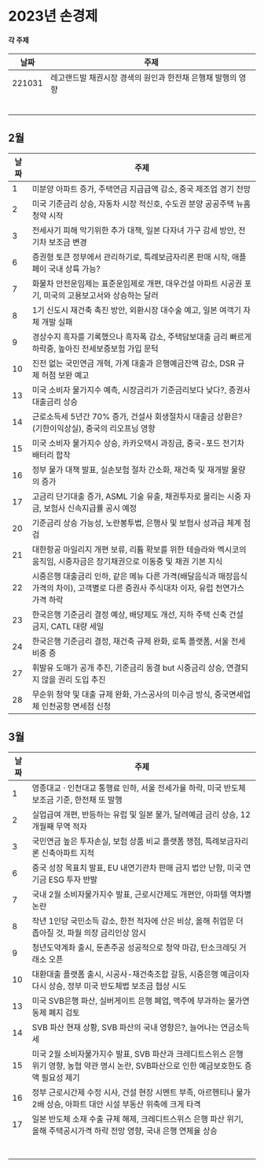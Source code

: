 # 2023년 손경제



#### 각 주제

| 날짜   | 주제                                                        |
| ------ | ----------------------------------------------------------- |
| 221031 | 레고랜드발 채권시장 경색의 원인과 한전채 은행채 발행의 영향 |
|        |                                                             |
|        |                                                             |
|        |                                                             |
|        |                                                             |
|        |                                                             |
|        |                                                             |



## 2월

| 날짜 | 주제                                                         |
| ---- | ------------------------------------------------------------ |
| 1    | 미분양 아파트 증가, 주택연금 지급급액 감소, 중국 제조업 경기 전망 |
| 2    | 미국 기준금리 상승, 자동차 시장 적신호,  수도권 분양 공공주택 뉴홈청약 시작 |
| 3    | 전세사기 피해 막기위한 추가 대책, 일본 다자녀 가구 감세 방안, 전기차 보조금 변경 |
| 6    | 증권형 토큰 정부에서 관리하기로, 특례보금자리론 판매 시작, 애플페이 국내 상륙 가능? |
| 7    | 화물차 안전운임제는 표준운임제로 개편, 대우건설 아파트 시공권 포기, 미국의 고용보고서와 상승하는 달러 |
| 8    | 1기 신도시 재건축 촉진 방안, 외환시장 대수술 예고, 일본 여객기 자체 개발 실패 |
| 9    | 경상수지 흑자를 기록했으나 흑자폭 감소, 주택담보대출 금리 빠르게 하락중, 높아진 전세보증보험 가입 문턱 |
| 10   | 진전 없는 국민연금 개혁, 가계 대출과 은행예금잔액 감소, DSR 규제 허점 보완 예고 |
| 13   | 미국 소비자 물가지수 예측, 시장금리가 기준금리보다 낮다?, 증권사 대출금리 상승 |
| 14   | 근로소득세 5년간 70% 증가, 건설사 회생절차시 대출금 상환은?(기한이익상실), 중국의 리오프닝 영향 |
| 15   | 미국 소비자 물가지수 상승, 카카오택시 과징금, 중국-포드 전기차 배터리 합작 |
| 16   | 정부 물가 대책 발표, 실손보험 절차 간소화, 재건축 및 재개발 물량의 증가 |
| 17   | 고금리 단기대출 증가, ASML 기술 유출, 채권투자로 몰리는 시중 자금, 보험사 신속지급률 공시 예정 |
| 20   | 기준금리 상승 가능성, 노란봉투법, 은행사 및 보험사 성과급 체계 점검 |
| 21   | 대한항공 마일리지 개편 보류, 리튬 확보를 위한 테슬라와 멕시코의 움직임, 시중자금은 장기채권으로 이동중 및 채권 기본 지식 |
| 22   | 시중은행 대출금리 인하, 같은 메뉴 다른 가격(배달음식과 매장음식 가격의 차이), 고객별로 다른 증권사 주식대차 이자, 유럽 천연가스 가격 하락 |
| 23   | 한국은행 기준금리 결정 예상, 배당제도 개선, 지하 주택 신축 건설 금지, CATL 대량 세일 |
| 24   | 한국은행 기준금리 결정, 재건축 규제 완화, 로톡 플랫폼, 서울 전세 비중 증 |
| 27   | 휘발유 도매가 공개 추진, 기준금리 동결 but 시중금리 상승, 연결되지 않을 권리 도입 추진 |
| 28   | 무순위 청약 및 대출 규제 완화, 가스공사의 미수금 방식, 중국면세업체 인천공항 면세점 신청 |



## 3월

| 날짜 | 주제                                                         |
| ---- | ------------------------------------------------------------ |
| 1    | 영종대교 · 인천대교 통행료 인하, 서울 전세가율 하락, 미국 반도체 보조금 기준, 한전채 또 발행 |
| 2    | 실업급여 개편, 반등하는 유럽 및 일본 물가, 달려예금 금리 상승, 12개월째 무역 적자 |
| 3    | 국민연금 높은 투자손실, 보험 상품 비교 플랫폼 쟁점, 특례보금자리론 신축아파트 지적 |
| 6    | 중국 성장 목표치 발표, EU 내연기관차 판매 금지 법안 난항, 미국 연기금 ESG 투자 반발 |
| 7    | 국내 2월 소비자물가지수 발표, 근로시간제도 개편안, 아파텔 역차별 논란 |
| 8    | 작년 1인당 국민소득 감소, 한전 적자에 산은 비상, 올해 취업문 더 좁아질 것, 파월 의장 금리인상 암시 |
| 9    | 청년도약계좌 출시, 둔촌주공 성공적으로 청약 마감, 탄소크레딧 거래소 오픈 |
| 10   | 대환대출 플랫폼 출시, 시공사-재건축조합 갈등, 시중은행 예금이자 다시 상승, 정부 미국 반도체법 보조금 협상 시도 |
| 13   | 미국 SVB은행 파산, 실버게이트 은행 폐업, 맥주에 부과하는 물가연동제 폐지 검토 |
| 14   | SVB 파산 현재 상황, SVB 파산의 국내 영향은?, 늘어나는 연금소득세 |
| 15   | 미국 2월 소비자물가지수 발표, SVB 파산과 크레디트스위스 은행 위기 영향, 농협 약관 명시 논란, SVB파산으로 인한 예금보호한도 증액 필요성 제기 |
| 16   | 정부 근로시간제 수정 시사, 건설 현장 시멘트 부족, 아르헨티나 물가 2배 상승, 아파트 대안 시설 부동산 위축에 크게 타격 |
| 17   | 일본 반도체 소재 수출 규제 해제, 크레디트스위스 은행 파산 위기, 올해 주택공시가격 하락 전망 영향, 국내 은행 연체율 상승 |
|      |                                                              |
|      |                                                              |
|      |                                                              |
|      |                                                              |
|      |                                                              |
|      |                                                              |
|      |                                                              |

